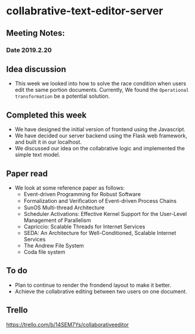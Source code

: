 # collabrative-text-editor-server
## Meeting Notes:
### Date 2019.2.20

## Idea discussion
* This week we looked into how to solve the race condition when users edit the same portion documents. 
Currently, We found the `Operational transformation` be a potential solution.

## Completed this week
* We have designed the initial version of frontend using the Javascript.
* We have decided our server backend using the Flask web framework, and built it in our localhost.
* We discussed our idea on the collabrative logic and implemented the simple text model.

## Paper read
* We look at some reference paper as follows:
  * Event-driven Programming for Robust Software 
  * Formalization and Veriﬁcation of Event-driven Process Chains 
  * SunOS Multi-thread Architecture 
  * Scheduler Activations: Effective Kernel Support for the User-Level Management of Parallelism 
  * Capriccio: Scalable Threads for Internet Services 
  * SEDA: An Architecture for Well-Conditioned, Scalable Internet Services
  * The Andrew File System
  * Coda file system
  
## To do 
* Plan to continue to render the frondend layout to make it better.
* Achieve the collabrative editing between two users on one document.
  
## Trello
https://trello.com/b/14SEM7Ys/collaborativeeditor
